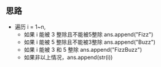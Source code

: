 ## 思路

- 遍历 i = 1~n,
    -  如果 i 能被 3 整除且不能被5整除 ans.append("Fizz")
    -  如果 i 能被 5 整除且不能被3整除 ans.append("Buzz")
    -  如果 i 能被 3 和 5 整除 ans.append("FizzBuzz")
    -  如果非以上情况，ans.append(str(i))